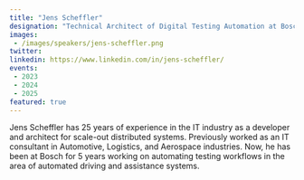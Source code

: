 ```yaml
---
title: "Jens Scheffler"
designation: "Technical Architect of Digital Testing Automation at Bosch"
images:
 - /images/speakers/jens-scheffler.png
twitter: 
linkedin: https://www.linkedin.com/in/jens-scheffler/
events:
 - 2023
 - 2024
 - 2025
featured: true
---
```


Jens Scheffler has 25 years of experience in the IT industry as a developer and architect for scale-out distributed systems. Previously worked as an IT consultant in Automotive, Logistics, and Aerospace industries. Now, he has been at Bosch for 5 years working on automating testing workflows in the area of automated driving and assistance systems.